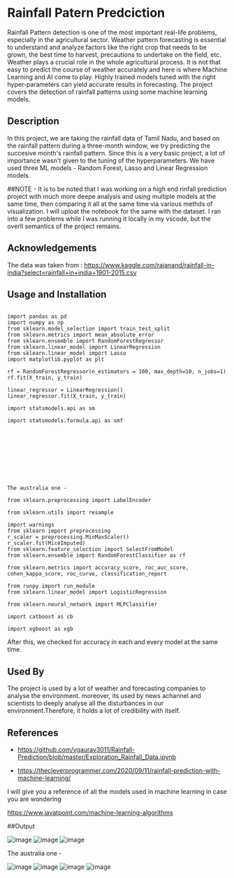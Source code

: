 
# Rainfall Patern Predciction
Rainfall Pattern detection is one of the most important real-life problems, especially in the agricultural sector. Weather pattern forecasting is essential to understand and analyze factors like the right crop that needs to be grown, the best time to harvest, precautions to undertake on the field, etc. Weather plays a crucial role in the whole agricultural process. It is not that easy to predict the course of weather accurately and here is where Machine Learning and AI come to play. Highly trained models tuned with the right hyper-parameters can yield accurate results in forecasting. The project covers the detection of rainfall patterns using some machine learning models.


## Description

In this project, we are taking the rainfall data of Tamil Nadu, and based on the rainfall pattern during a three-month window, we try predicting the succesive month's rainfall pattern. Since this is a very basic project, a lot of importance wasn't given to the tuning of the hyperparameters. We have used three ML models - Random Forest, Lasso and Linear Regression models.

##NOTE - 
It is to be noted that I was working on a high end rinfall prediction project with much more deepe analysis and using multiple models at the same time, then comparing it all at the same time via various methds of visualization.
I will uploat the notebook for the same with the dataset.
I ran into a few problems while I was running it locally in my vscode, but the overll semantics of the project remains.

## Acknowledgements

The data was taken from : https://www.kaggle.com/rajanand/rainfall-in-india?select=rainfall+in+india+1901-2015.csv
## Usage and Installation

```

import pandas as pd
import numpy as np
from sklearn.model_selection import train_test_split
from sklearn.metrics import mean_absolute_error
from sklearn.ensemble import RandomForestRegressor
from sklearn.linear_model import LinearRegression
from sklearn.linear_model import Lasso
import matplotlib.pyplot as plt

rf = RandomForestRegressor(n_estimators = 100, max_depth=10, n_jobs=1)
rf.fit(X_train, y_train)

linear_regressor = LinearRegression()  
linear_regressor.fit(X_train, y_train)  

import statsmodels.api as sm

import statsmodels.formula.api as smf










The australia one - 

from sklearn.preprocessing import LabelEncoder

from sklearn.utils import resample

import warnings
from sklearn import preprocessing
r_scaler = preprocessing.MinMaxScaler()
r_scaler.fit(MiceImputed)
from sklearn.feature_selection import SelectFromModel
from sklearn.ensemble import RandomForestClassifier as rf

from sklearn.metrics import accuracy_score, roc_auc_score, cohen_kappa_score, roc_curve, classification_report

from runpy import run_module
from sklearn.linear_model import LogisticRegression

from sklearn.neural_network import MLPClassifier

import catboost as cb

import xgboost as xgb

```
After this, we checked for accuracy in each and every model at the same time.





## Used By

The project is used by a lot of weather and forecasting companies to analyse the environment. moreover, its used by news achannel and scientists to deeply analyse all the disturbances in our environment.Therefore, it holds a lot of credibility with itself.


## References
-  https://github.com/vgaurav3011/Rainfall-Prediction/blob/master/Exploration_Rainfall_Data.ipynb

 - https://thecleverprogrammer.com/2020/09/11/rainfall-prediction-with-machine-learning/

I will give you a reference of all the models used in machine learning in case you are wondering

https://www.javatpoint.com/machine-learning-algorithms



##Output

![image](https://user-images.githubusercontent.com/92213377/218240051-f7b34e44-04ab-4da2-ae7d-be2c079db76e.png)
![image](https://user-images.githubusercontent.com/92213377/218240063-156d8ceb-383f-4942-8b81-d51bc7858806.png)
![image](https://user-images.githubusercontent.com/92213377/218240075-d47fbb60-3462-4ed4-81d1-26f1e4b4e4ee.png)


The australia one -

![image](https://user-images.githubusercontent.com/92213377/218240114-b3cfa70d-5e1f-4187-a1ba-1ff3a256175a.png)
![image](https://user-images.githubusercontent.com/92213377/218240123-8b2b4f3f-30bf-4f5e-ab14-e375e5a403c3.png)
![image](https://user-images.githubusercontent.com/92213377/218240137-7214684d-8449-440f-87e5-372f04508824.png)
![image](https://user-images.githubusercontent.com/92213377/218240151-eb814b9e-f916-49e2-be49-f69ecad92fa8.png)
